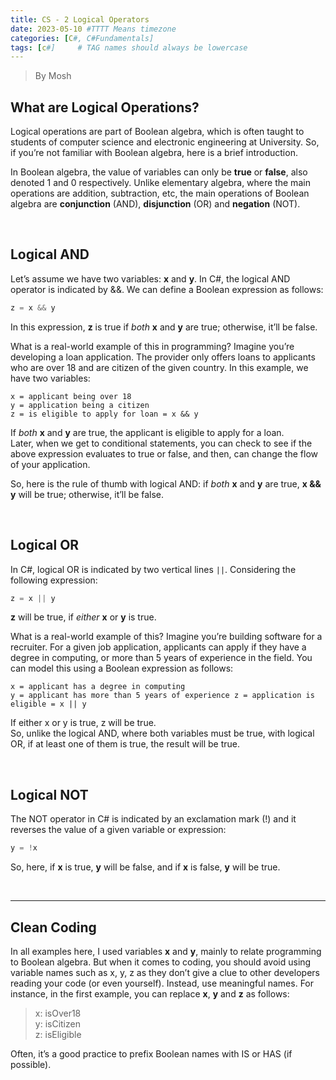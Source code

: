 ```yaml
---
title: CS - 2 Logical Operators
date: 2023-05-10 #TTTT Means timezone
categories: [C#, C#Fundamentals]
tags: [c#]     # TAG names should always be lowercase
---
```



>By Mosh

## What are Logical Operations?

Logical operations are part of Boolean algebra, which is often taught to students of computer science and electronic engineering at University. So, if you’re not familiar with Boolean algebra, here is a brief introduction.

In Boolean algebra, the value of variables can only be **true** or **false**, also denoted 1 and 0 respectively. Unlike elementary algebra, where the main operations are addition, subtraction, etc, the main operations of Boolean algebra are **conjunction** (AND), **disjunction** (OR) and **negation** (NOT).

<br>

## Logical AND

Let’s assume we have two variables: **x** and **y**. In C#, the logical AND operator is indicated by &&. We can define a Boolean expression as follows:
```cs
z = x && y
```
In this expression, **z** is true if _both_ **x** and **y** are true; otherwise, it’ll be false.

What is a real-world example of this in programming? Imagine you’re developing a loan application. The provider only offers loans to applicants who are over 18 and are citizen of the given country. In this example, we have two variables:

```
x = applicant being over 18
y = application being a citizen
z = is eligible to apply for loan = x && y
```

If _both_ **x** and **y** are true, the applicant is eligible to apply for a loan.\
Later, when we get to conditional statements, you can check to see if the above expression evaluates to true or false, and then, can change the flow of your application.

So, here is the rule of thumb with logical AND: if _both_ **x** and **y** are true, **x && y** will be true; otherwise, it’ll be false.

<br>

## Logical OR
In C#, logical OR is indicated by two vertical lines `||`. Considering the following expression:

```cs
z = x || y
```
**z** will be true, if _either_ **x** or **y** is true.

What is a real-world example of this? Imagine you’re building software for a recruiter. For a given job application, applicants can apply if they have a degree in computing, or more than 5 years of experience in the field. You can model this using a Boolean expression as follows:

```
x = applicant has a degree in computing
y = applicant has more than 5 years of experience z = application is eligible = x || y
```

If either x or y is true, z will be true.\
So, unlike the logical AND, where both variables must be true, with logical OR, if at least one of them is true, the result will be true.

<br>

## Logical NOT
The NOT operator in C# is indicated by an exclamation mark (!) and it reverses the value of a given variable or expression:

```cs
y = !x
```
So, here, if **x** is true, **y** will be false, and if **x** is false, **y** will be true.

<br>

---
## Clean Coding
In all examples here, I used variables **x** and **y**, mainly to relate programming to Boolean algebra. But when it comes to coding, you should avoid using variable names such as x, y, z as they don’t give a clue to other developers reading your code (or even yourself). Instead, use meaningful names. For instance, in the first example, you can replace **x**, **y** and **z** as follows:

>x: isOver18\
>y: isCitizen\
>z: isEligible

Often, it’s a good practice to prefix Boolean names with IS or HAS (if possible).
